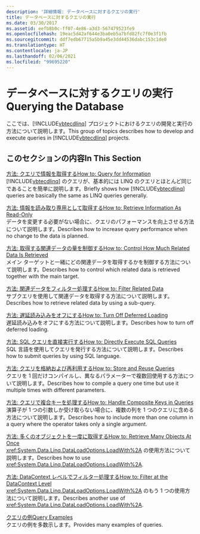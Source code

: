 ```yaml
---
description: '詳細情報: データベースに対するクエリの実行'
title: データベースに対するクエリの実行
ms.date: 03/30/2017
ms.assetid: eefb8b0c-ff07-4e86-a3d3-567479523fe9
ms.openlocfilehash: 19eac5d42af644e3ba0eb5a7bfd82fc7f0e3f1fb
ms.sourcegitcommit: ddf7edb67715a5b9a45e3dd44536dabc153c1de0
ms.translationtype: HT
ms.contentlocale: ja-JP
ms.lasthandoff: 02/06/2021
ms.locfileid: "99695220"
---
```

# <a name="querying-the-database"></a><span data-ttu-id="79fa6-103">データベースに対するクエリの実行</span><span class="sxs-lookup"><span data-stu-id="79fa6-103">Querying the Database</span></span>

<span data-ttu-id="79fa6-104">ここでは、[!INCLUDE[vbtecdlinq](../../../../../../includes/vbtecdlinq-md.md)] プロジェクトにおけるクエリの開発と実行の方法について説明します。</span><span class="sxs-lookup"><span data-stu-id="79fa6-104">This group of topics describes how to develop and execute queries in [!INCLUDE[vbtecdlinq](../../../../../../includes/vbtecdlinq-md.md)] projects.</span></span>  
  
## <a name="in-this-section"></a><span data-ttu-id="79fa6-105">このセクションの内容</span><span class="sxs-lookup"><span data-stu-id="79fa6-105">In This Section</span></span>  

 [<span data-ttu-id="79fa6-106">方法: クエリで情報を取得する</span><span class="sxs-lookup"><span data-stu-id="79fa6-106">How to: Query for Information</span></span>](how-to-query-for-information.md)  
 <span data-ttu-id="79fa6-107">[!INCLUDE[vbtecdlinq](../../../../../../includes/vbtecdlinq-md.md)] のクエリが、基本的には LINQ のクエリとほとんど同じであることを簡単に説明します。</span><span class="sxs-lookup"><span data-stu-id="79fa6-107">Briefly shows how [!INCLUDE[vbtecdlinq](../../../../../../includes/vbtecdlinq-md.md)] queries are basically the same as LINQ queries generally.</span></span>  
  
 [<span data-ttu-id="79fa6-108">方法: 情報を読み取り専用として取得する</span><span class="sxs-lookup"><span data-stu-id="79fa6-108">How to: Retrieve Information As Read-Only</span></span>](how-to-retrieve-information-as-read-only.md)  
 <span data-ttu-id="79fa6-109">データを変更する必要がない場合に、クエリのパフォーマンスを向上させる方法について説明します。</span><span class="sxs-lookup"><span data-stu-id="79fa6-109">Describes how to increase query performance when no change to the data is planned.</span></span>  
  
 [<span data-ttu-id="79fa6-110">方法: 取得する関連データの量を制御する</span><span class="sxs-lookup"><span data-stu-id="79fa6-110">How to: Control How Much Related Data Is Retrieved</span></span>](how-to-control-how-much-related-data-is-retrieved.md)  
 <span data-ttu-id="79fa6-111">メイン ターゲットと一緒にどの関連データを取得するかを制御する方法について説明します。</span><span class="sxs-lookup"><span data-stu-id="79fa6-111">Describes how to control which related data is retrieved together with the main target.</span></span>  
  
 [<span data-ttu-id="79fa6-112">方法: 関連データをフィルター処理する</span><span class="sxs-lookup"><span data-stu-id="79fa6-112">How to: Filter Related Data</span></span>](how-to-filter-related-data.md)  
 <span data-ttu-id="79fa6-113">サブクエリを使用して関連データを取得する方法について説明します。</span><span class="sxs-lookup"><span data-stu-id="79fa6-113">Describes how to retrieve related data by using a sub-query.</span></span>  
  
 [<span data-ttu-id="79fa6-114">方法: 遅延読み込みをオフにする</span><span class="sxs-lookup"><span data-stu-id="79fa6-114">How to: Turn Off Deferred Loading</span></span>](how-to-turn-off-deferred-loading.md)  
 <span data-ttu-id="79fa6-115">遅延読み込みをオフにする方法について説明します。</span><span class="sxs-lookup"><span data-stu-id="79fa6-115">Describes how to turn off deferred loading.</span></span>  
  
 [<span data-ttu-id="79fa6-116">方法: SQL クエリを直接実行する</span><span class="sxs-lookup"><span data-stu-id="79fa6-116">How to: Directly Execute SQL Queries</span></span>](how-to-directly-execute-sql-queries.md)  
 <span data-ttu-id="79fa6-117">SQL 言語を使用してクエリを発行する方法について説明します。</span><span class="sxs-lookup"><span data-stu-id="79fa6-117">Describes how to submit queries by using SQL language.</span></span>  
  
 [<span data-ttu-id="79fa6-118">方法: クエリを格納および再利用する</span><span class="sxs-lookup"><span data-stu-id="79fa6-118">How to: Store and Reuse Queries</span></span>](how-to-store-and-reuse-queries.md)  
 <span data-ttu-id="79fa6-119">クエリを 1 回だけコンパイルし、異なるパラメーターで複数回使用する方法について説明します。</span><span class="sxs-lookup"><span data-stu-id="79fa6-119">Describes how to compile a query one time but use it multiple times with different parameters.</span></span>  
  
 [<span data-ttu-id="79fa6-120">方法: クエリで複合キーを処理する</span><span class="sxs-lookup"><span data-stu-id="79fa6-120">How to: Handle Composite Keys in Queries</span></span>](how-to-handle-composite-keys-in-queries.md)  
 <span data-ttu-id="79fa6-121">演算子が 1 つの引数しか受け取らない場合に、複数の列を 1 つのクエリに含める方法について説明します。</span><span class="sxs-lookup"><span data-stu-id="79fa6-121">Describes how to include more than one column in a query where the operator takes only a single argument.</span></span>  
  
 [<span data-ttu-id="79fa6-122">方法: 多くのオブジェクトを一度に取得する</span><span class="sxs-lookup"><span data-stu-id="79fa6-122">How to: Retrieve Many Objects At Once</span></span>](how-to-retrieve-many-objects-at-once.md)  
 <span data-ttu-id="79fa6-123"><xref:System.Data.Linq.DataLoadOptions.LoadWith%2A> の使用方法について説明します。</span><span class="sxs-lookup"><span data-stu-id="79fa6-123">Describes how to use <xref:System.Data.Linq.DataLoadOptions.LoadWith%2A>.</span></span>  
  
 [<span data-ttu-id="79fa6-124">方法: DataContext レベルでフィルター処理する</span><span class="sxs-lookup"><span data-stu-id="79fa6-124">How to: Filter at the DataContext Level</span></span>](how-to-filter-at-the-datacontext-level.md)  
 <span data-ttu-id="79fa6-125"><xref:System.Data.Linq.DataLoadOptions.LoadWith%2A> のもう 1 つの使用方法について説明します。</span><span class="sxs-lookup"><span data-stu-id="79fa6-125">Describes another use of <xref:System.Data.Linq.DataLoadOptions.LoadWith%2A>.</span></span>  
  
 [<span data-ttu-id="79fa6-126">クエリの例</span><span class="sxs-lookup"><span data-stu-id="79fa6-126">Query Examples</span></span>](query-examples.md)  
 <span data-ttu-id="79fa6-127">クエリの例を多数示します。</span><span class="sxs-lookup"><span data-stu-id="79fa6-127">Provides many examples of queries.</span></span>
